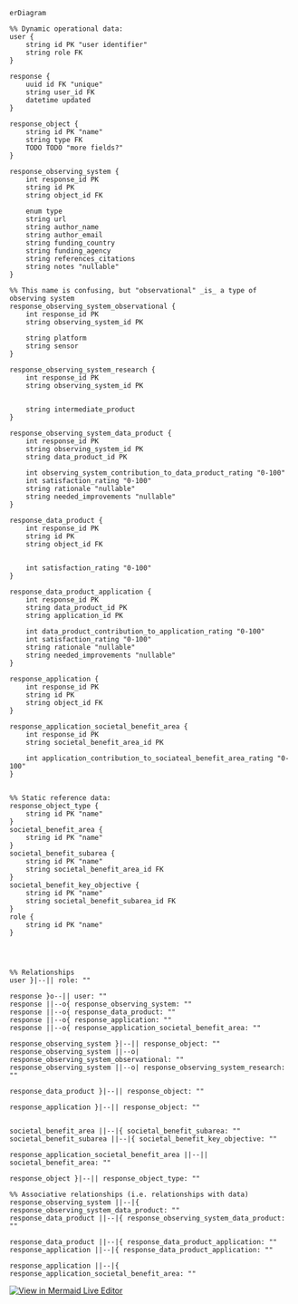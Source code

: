 ```mermaid
erDiagram

%% Dynamic operational data:
user {
    string id PK "user identifier"
    string role FK
}

response {
    uuid id FK "unique"
    string user_id FK
    datetime updated
}

response_object {
    string id PK "name"
    string type FK
    TODO TODO "more fields?"
}

response_observing_system {
    int response_id PK
    string id PK
    string object_id FK

    enum type
    string url
    string author_name
    string author_email
    string funding_country
    string funding_agency
    string references_citations
    string notes "nullable"
}

%% This name is confusing, but "observational" _is_ a type of observing system
response_observing_system_observational {
    int response_id PK
    string observing_system_id PK

    string platform
    string sensor
}

response_observing_system_research {
    int response_id PK
    string observing_system_id PK


    string intermediate_product
}

response_observing_system_data_product {
    int response_id PK
    string observing_system_id PK
    string data_product_id PK

    int observing_system_contribution_to_data_product_rating "0-100"
    int satisfaction_rating "0-100"
    string rationale "nullable"
    string needed_improvements "nullable"
}

response_data_product {
    int response_id PK
    string id PK
    string object_id FK


    int satisfaction_rating "0-100"
}

response_data_product_application {
    int response_id PK
    string data_product_id PK
    string application_id PK

    int data_product_contribution_to_application_rating "0-100"
    int satisfaction_rating "0-100"
    string rationale "nullable"
    string needed_improvements "nullable"
}

response_application {
    int response_id PK
    string id PK
    string object_id FK
}

response_application_societal_benefit_area {
    int response_id PK
    string societal_benefit_area_id PK

    int application_contribution_to_sociateal_benefit_area_rating "0-100"
}


%% Static reference data:
response_object_type {
    string id PK "name"
}
societal_benefit_area {
    string id PK "name"
}
societal_benefit_subarea {
    string id PK "name"
    string societal_benefit_area_id FK
}
societal_benefit_key_objective {
    string id PK "name"
    string societal_benefit_subarea_id FK
}
role {
    string id PK "name"
}




%% Relationships
user }|--|| role: ""

response }o--|| user: ""
response ||--o{ response_observing_system: ""
response ||--o{ response_data_product: ""
response ||--o{ response_application: ""
response ||--o{ response_application_societal_benefit_area: ""

response_observing_system }|--|| response_object: ""
response_observing_system ||--o| response_observing_system_observational: ""
response_observing_system ||--o| response_observing_system_research: ""

response_data_product }|--|| response_object: ""

response_application }|--|| response_object: ""


societal_benefit_area ||--|{ societal_benefit_subarea: ""
societal_benefit_subarea ||--|{ societal_benefit_key_objective: ""

response_application_societal_benefit_area ||--|| societal_benefit_area: ""

response_object }|--|| response_object_type: ""

%% Associative relationships (i.e. relationships with data)
response_observing_system ||--|{ response_observing_system_data_product: ""
response_data_product ||--|{ response_observing_system_data_product: ""

response_data_product ||--|{ response_data_product_application: ""
response_application ||--|{ response_data_product_application: ""

response_application ||--|{ response_application_societal_benefit_area: ""
```

[![View in Mermaid Live Editor](https://mermaid.ink/img/pako:eNrNWEtv4zYQ_isEgQVawDH8iJ2sL0WBYC-LYovungoBAi2NYrYSqZJUumrs_94hJTmiHraS9NAcHIgz83HeM9IzjWQMdEdBPXD2qFgWiEB8-EAeSsEyHhGZg2KGS8FSEjPDdoEoNCjyHAiCf9ooLh4Jj8mvn0lAHYnHIAxPOKiAelxKpkA-ffbOpIpQOKCiSFO2T6EjsucSlcoPpXfKkoSn3KmFoj9ZmZPVW4HOpdAQyv0fEJkRJdGw7jWmzF80-_bl4Uv1E9BMKiBoShrr_jUNflEgtEOvQeEv8gRKW_XsmXcVfEePmtB6KkSZjjtYnqc8cpbVRjRMFRtTipXEsEfdgY0UMANxuC_PkBguMDyDhtY5LfK4OnU2ec5D3Z4QNNSlNpA1ZnJhyJmpbW7LvX5sBwwAUWTO3R5noVLfDYU5SBW6SA2cQ8a4L5AUIrYaR7IQRpWDNPYIIvJJChJQeAo6jLhxbtceg5AGdCc9T3WJfDtwTayKBP9HUiSFRpEZ2RcGJSov1qUTUBJyHRJWZZpMyNnJpHLyBf-HHtTEaPRAahaPKU-ZSaTKvEMNQkvVr6gOHlKAqejwbn38JBIGVAYxFjeEuZJxEZmrqti-1DC_U50WSxvV957F7gFgAqAcxt6WrpGeUqFtoQgZ0MXNcrFomo_F0UjRCYuc2DBbk6t1AsB4txQAMfYAnuG9T5BhGx7M3bNf3uC461U-2bZxXcJWG5yo11C0RvpqL5aebDeObcn_aRgHvOVHa9iDny7FcfSGUMuIg2FpuAcBCcdg4XiZGKVB2X5A2td142EhsDl0MUbSi6GnS439efIqUEmMDugYdKR4brVxVzQXhN2lwINDet8ZXT_Vcxgny1c7iqKX6dRsXp39JnTD5LJlCHoxYK8Q08V-guSUaNcJ1qP_CWVtGn-Cd9xTa9q6yq2eV00-B-A3SKtl4MBzXW-8p-PNzfHoltgdilmR1ip4ko5qORtql9aJ3gDIEa-Qz2R00vWQuwLtTnaVuVVlr-EdbgB9a_p7ZOPBYT-MyzlljmTigvQf4DW7zYBR3si8bNBIh74mNFawVuvj82iyNwCjZTsm7xXdZd3DC5odyfS8cC9nw35wPe1F6Ny_a-52fblK_VlXA8E2DNWuWvIDn8O8c_Y3NwfXTH-8lh_HC2V4scz8DHkT1FSwsZWpp1I7_V4LMhHmDQ3CxRSbTG-ENqxe8McZ6Yxm-NLAeEx31PX4gJoD2K5uGWJIWJEa1-KRFV8h5ddSRHSXsFTDjFbvwfXXj_NpzsTvUuKzUUX1SHfP9Dvd3Wy2q_n69n613W4XS3zYzGhJd9vlfLFd3y9Xq83mfvNxfbc5zeg_DmE136zvtve3d7e3q-UaKbczim84Rqpfqm8v7hPM6V_eI1tF?type=png)](https://mermaid.live/edit#pako:eNrNWEtv4zYQ_isEgQVawDH8iJ2sL0WBYC-LYovungoBAi2NYrYSqZJUumrs_94hJTmiHraS9NAcHIgz83HeM9IzjWQMdEdBPXD2qFgWiEB8-EAeSsEyHhGZg2KGS8FSEjPDdoEoNCjyHAiCf9ooLh4Jj8mvn0lAHYnHIAxPOKiAelxKpkA-ffbOpIpQOKCiSFO2T6EjsucSlcoPpXfKkoSn3KmFoj9ZmZPVW4HOpdAQyv0fEJkRJdGw7jWmzF80-_bl4Uv1E9BMKiBoShrr_jUNflEgtEOvQeEv8gRKW_XsmXcVfEePmtB6KkSZjjtYnqc8cpbVRjRMFRtTipXEsEfdgY0UMANxuC_PkBguMDyDhtY5LfK4OnU2ec5D3Z4QNNSlNpA1ZnJhyJmpbW7LvX5sBwwAUWTO3R5noVLfDYU5SBW6SA2cQ8a4L5AUIrYaR7IQRpWDNPYIIvJJChJQeAo6jLhxbtceg5AGdCc9T3WJfDtwTayKBP9HUiSFRpEZ2RcGJSov1qUTUBJyHRJWZZpMyNnJpHLyBf-HHtTEaPRAahaPKU-ZSaTKvEMNQkvVr6gOHlKAqejwbn38JBIGVAYxFjeEuZJxEZmrqti-1DC_U50WSxvV957F7gFgAqAcxt6WrpGeUqFtoQgZ0MXNcrFomo_F0UjRCYuc2DBbk6t1AsB4txQAMfYAnuG9T5BhGx7M3bNf3uC461U-2bZxXcJWG5yo11C0RvpqL5aebDeObcn_aRgHvOVHa9iDny7FcfSGUMuIg2FpuAcBCcdg4XiZGKVB2X5A2td142EhsDl0MUbSi6GnS439efIqUEmMDugYdKR4brVxVzQXhN2lwINDet8ZXT_Vcxgny1c7iqKX6dRsXp39JnTD5LJlCHoxYK8Q08V-guSUaNcJ1qP_CWVtGn-Cd9xTa9q6yq2eV00-B-A3SKtl4MBzXW-8p-PNzfHoltgdilmR1ip4ko5qORtql9aJ3gDIEa-Qz2R00vWQuwLtTnaVuVVlr-EdbgB9a_p7ZOPBYT-MyzlljmTigvQf4DW7zYBR3si8bNBIh74mNFawVuvj82iyNwCjZTsm7xXdZd3DC5odyfS8cC9nw35wPe1F6Ny_a-52fblK_VlXA8E2DNWuWvIDn8O8c_Y3NwfXTH-8lh_HC2V4scz8DHkT1FSwsZWpp1I7_V4LMhHmDQ3CxRSbTG-ENqxe8McZ6Yxm-NLAeEx31PX4gJoD2K5uGWJIWJEa1-KRFV8h5ddSRHSXsFTDjFbvwfXXj_NpzsTvUuKzUUX1SHfP9Dvd3Wy2q_n69n613W4XS3zYzGhJd9vlfLFd3y9Xq83mfvNxfbc5zeg_DmE136zvtve3d7e3q-UaKbczim84Rqpfqm8v7hPM6V_eI1tF)
